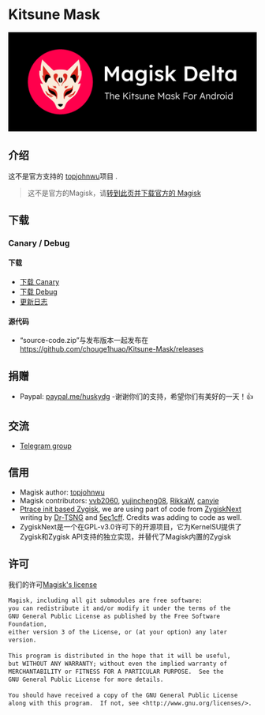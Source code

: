 # Kitsune Mask

![](1.png)

## 介绍

这不是官方支持的 [topjohnwu](https://github.com/topjohnwu)项目 . 

> 这不是官方的Magisk，请[转到此页并下载官方的 Magisk](https://github.com/topjohnwu/Magisk)

## 下载

### Canary / Debug

#### 下载

- [下载 Canary](https://github.moeyy.xyz/https://github.com/chouge1huao/Kitsune-Mask/releases/download/R655F6129-kitsune%2826401%29/app-release.apk)
- [下载 Debug](https://github.moeyy.xyz/https://github.com/chouge1huao/Kitsune-Mask/releases/download/R655F6129-kitsune%2826401%29/app-debug.apk) 
- [更新日志](note.md)

#### 源代码

- “source-code.zip”与发布版本一起发布在 <https://github.com/chouge1huao/Kitsune-Mask/releases>

## 捐赠
- Paypal: [paypal.me/huskydg](http://paypal.me/huskydg)
-谢谢你们的支持，希望你们有美好的一天！👍

## 交流

- [Telegram group](https://t.me/kitsun3m4gisk)

## 信用

- Magisk author: [topjohnwu](https://github.com/topjohnwu/magisk)
- Magisk contributors: [vvb2060](https://github.com/vvb2060), [yujincheng08](https://github.com/yujincheng08), [RikkaW](https://github.com/RikkaW), [canyie](https://github.com/canyie)
- [Ptrace init based Zygisk](https://github.com/HuskyDG/Magisk/commits/ptrace-zygisk), we are using part of code from [ZygiskNext](https://github.com/Dr-TSNG/ZygiskNext) writing by [Dr-TSNG](https://github.com/Dr-TSNG/ZygiskNext) and [5ec1cff](https://github.com/5ec1cff). Credits was adding to code as well. 
- ZygiskNext是一个在GPL-v3.0许可下的开源项目，它为KernelSU提供了Zygisk和Zygisk API支持的独立实现，并替代了Magisk内置的Zygisk

## 许可

我们的许可[Magisk's license](https://github.com/topjohnwu/Magisk#License)

```
Magisk, including all git submodules are free software:
you can redistribute it and/or modify it under the terms of the
GNU General Public License as published by the Free Software Foundation,
either version 3 of the License, or (at your option) any later version.

This program is distributed in the hope that it will be useful,
but WITHOUT ANY WARRANTY; without even the implied warranty of
MERCHANTABILITY or FITNESS FOR A PARTICULAR PURPOSE.  See the
GNU General Public License for more details.

You should have received a copy of the GNU General Public License
along with this program.  If not, see <http://www.gnu.org/licenses/>.
```
